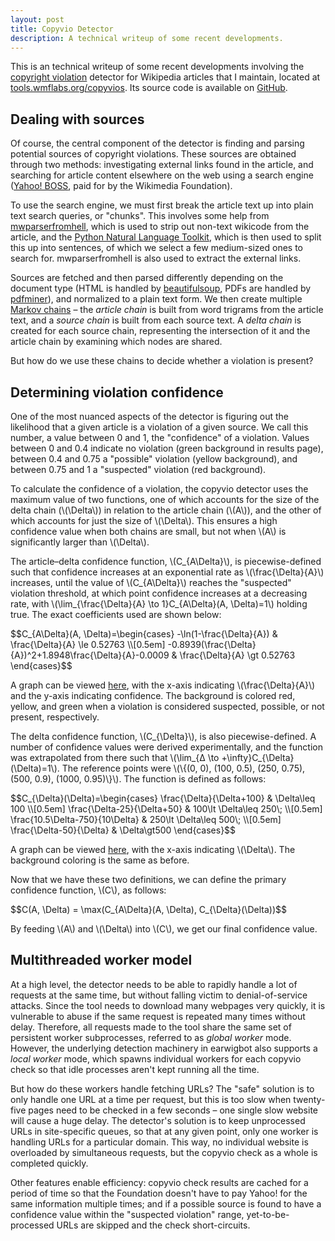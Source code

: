 ```yaml
---
layout: post
title: Copyvio Detector
description: A technical writeup of some recent developments.
---
```


This is an technical writeup of some recent developments involving the
[copyright violation](//en.wikipedia.org/wiki/WP:COPYVIO) detector for
Wikipedia articles that I maintain, located at
[tools.wmflabs.org/copyvios](//tools.wmflabs.org/copyvios). Its source code is
available on [GitHub](//github.com/earwig/copyvios).

## Dealing with sources

Of course, the central component of the detector is finding and parsing
potential sources of copyright violations. These sources are obtained through
two methods: investigating external links found in the article, and searching
for article content elsewhere on the web using a search engine
([Yahoo! BOSS](//developer.yahoo.com/boss/search/), paid for by the Wikimedia
Foundation).

To use the search engine, we must first break the article text up into plain
text search queries, or "chunks". This involves some help from
[mwparserfromhell](//github.com/earwig/mwparserfromhell), which is used to
strip out non-text wikicode from the article, and the [Python Natural Language
Toolkit](http://www.nltk.org/), which is then used to split this up into
sentences, of which we select a few medium-sized ones to search for.
mwparserfromhell is also used to extract the external links.

Sources are fetched and then parsed differently depending on the document type
(HTML is handled by
[beautifulsoup](http://www.crummy.com/software/BeautifulSoup/), PDFs are
handled by [pdfminer](http://www.unixuser.org/~euske/python/pdfminer/)), and
normalized to a plain text form. We then create multiple
[Markov chains](https://en.wikipedia.org/wiki/Markov_chain) – the *article
chain* is built from word trigrams from the article text, and a *source chain*
is built from each source text. A *delta chain* is created for each source
chain, representing the intersection of it and the article chain by examining
which nodes are shared.

But how do we use these chains to decide whether a violation is present?

## Determining violation confidence

One of the most nuanced aspects of the detector is figuring out the likelihood
that a given article is a violation of a given source. We call this number, a
value between 0 and 1, the "confidence" of a violation. Values between 0 and
0.4 indicate no violation (green background in results page), between 0.4 and
0.75 a "possible" violation (yellow background), and between 0.75 and 1 a
"suspected" violation (red background).

To calculate the confidence of a violation, the copyvio detector uses the
maximum value of two functions, one of which accounts for the size of the delta
chain (<span>\\(\Delta\\)</span>) in relation to the article chain
(<span>\\(A\\)</span>), and the other of which accounts for just the size of
<span>\\(\Delta\\)</span>. This ensures a high confidence value when both
chains are small, but not when <span>\\(A\\)</span> is significantly larger
than <span>\\(\Delta\\)</span>.

The article–delta confidence function, <span>\\(C_{A\Delta}\\)</span>, is
piecewise-defined such that confidence increases at an exponential rate as
<span>\\(\frac{\Delta}{A}\\)</span> increases, until the value of
<span>\\(C_{A\Delta}\\)</span> reaches the "suspected" violation threshold, at
which point confidence increases at a decreasing rate, with
<span>\\(\lim_{\frac{\Delta}{A} \to 1}C\_{A\Delta}(A, \Delta)=1\\)</span>
holding true. The exact coefficients used are shown below:

<div>$$C_{A\Delta}(A, \Delta)=\begin{cases} -\ln(1-\frac{\Delta}{A}) &
\frac{\Delta}{A} \le 0.52763 \\[0.5em]
-0.8939(\frac{\Delta}{A})^2+1.8948\frac{\Delta}{A}-0.0009 &
\frac{\Delta}{A} \gt 0.52763 \end{cases}$$</div>

A graph can be viewed [here](/static/article-delta_confidence_function.pdf),
with the x-axis indicating <span>\\(\frac{\Delta}{A}\\)</span> and the y-axis
indicating confidence. The background is colored red, yellow, and green when a
violation is considered suspected, possible, or not present, respectively.

The delta confidence function, <span>\\(C_{\Delta}\\)</span>, is also
piecewise-defined. A number of confidence values were derived experimentally,
and the function was extrapolated from there such that
<span>\\(\lim_{Δ \to +\infty}C\_{\Delta}(\Delta)=1\\)</span>. The reference
points were <span>\\(\\{(0, 0), (100, 0.5), (250, 0.75), (500, 0.9),
(1000, 0.95)\\}\\)</span>. The function is defined as follows:

<div>$$C_{\Delta}(\Delta)=\begin{cases} \frac{\Delta}{\Delta+100} & \Delta\leq
100 \\[0.5em] \frac{\Delta-25}{\Delta+50} &  100\lt \Delta\leq 250\; \\[0.5em]
\frac{10.5\Delta-750}{10\Delta} & 250\lt \Delta\leq 500\; \\[0.5em]
\frac{\Delta-50}{\Delta} & \Delta\gt500 \end{cases}$$</div>

A graph can be viewed [here](/static/delta_confidence_function.pdf), with the
x-axis indicating <span>\\(\Delta\\)</span>. The background coloring is the
same as before.

Now that we have these two definitions, we can define the primary confidence
function, <span>\\(C\\)</span>, as follows:

<div>$$C(A, \Delta) = \max(C_{A\Delta}(A, \Delta), C_{\Delta}(\Delta))$$</div>

By feeding <span>\\(A\\)</span> and <span>\\(\Delta\\)</span> into
<span>\\(C\\)</span>, we get our final confidence value.

## Multithreaded worker model

At a high level, the detector needs to be able to rapidly handle a lot of
requests at the same time, but without falling victim to denial-of-service
attacks. Since the tool needs to download many webpages very quickly, it is
vulnerable to abuse if the same request is repeated many times without delay.
Therefore, all requests made to the tool share the same set of persistent
worker subprocesses, referred to as *global worker* mode. However, the
underlying detection machinery in earwigbot also supports a *local worker*
mode, which spawns individual workers for each copyvio check so that idle
processes aren't kept running all the time.

But how do these workers handle fetching URLs? The "safe" solution is to only
handle one URL at a time per request, but this is too slow when twenty-five
pages need to be checked in a few seconds – one single slow website will cause
a huge delay. The detector's solution is to keep unprocessed URLs in
site-specific queues, so that at any given point, only one worker is handling
URLs for a particular domain. This way, no individual website is overloaded by
simultaneous requests, but the copyvio check as a whole is completed quickly.

Other features enable efficiency: copyvio check results are cached for a period
of time so that the Foundation doesn't have to pay Yahoo! for the same
information multiple times; and if a possible source is found to have a
confidence value within the "suspected violation" range, yet-to-be-processed
URLs are skipped and the check short-circuits.
